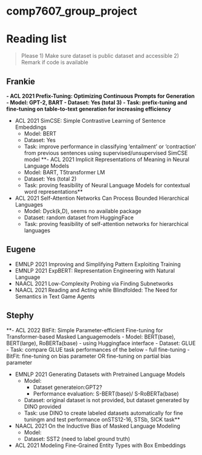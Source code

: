 # comp7607_group_project

# Reading list 
> Please 1) Make sure dataset is public dataset and accessible 2) Remark if code is available
## Frankie
**- ACL 2021 Prefix-Tuning: Optimizing Continuous Prompts for Generation
    - Model: GPT-2, BART
    - Dataset: Yes (total 3)
    - Task: prefix-tuning and fine-tuning on table-to-text generation for increasing efficiency**
- ACL 2021 SimCSE: Simple Contrastive Learning of Sentence Embeddings
    - Model: BERT
    - Dataset: Yes
    - Task: improve performance in classifying ‘entailment’ or ‘contraction’ from previous sentences using supervised/unsupervised SimCSE model
**- ACL 2021 Implicit Representations of Meaning in Neural Language Models
    - Model: BART, T5transformer LM
    - Dataset: Yes (total 2)
    - Task: proving feasibility of Neural Language Models for contextual word representations**
- ACL 2021 Self-Attention Networks Can Process Bounded Hierarchical Languages
    - Model: Dyck(k,D), seems no available package
    - Dataset: random dataset from HuggingFace
    - Task: proving feasibility of self-attention networks for hierarchical languages
## Eugene
- EMNLP 2021 Improving and Simplifying Pattern Exploiting Training
- EMNLP 2021 ExpBERT: Representation Engineering with Natural Language
- NAACL 2021 Low-Complexity Probing via Finding Subnetworks
- NAACL 2021 Reading and Acting while Blindfolded: The Need for Semantics in Text Game Agents
## Stephy
**- ACL 2022 BitFit: Simple Parameter-efficient Fine-tuning for Transformer-based Masked Languagemodels
    - Model: BERT(base), BERT(large), RoBERTa(base) - using Huggingface interface
    - Dataset: GLUE 
    - Task: compare GLUE task performances of the below
        - full fine-tuning
        - BitFit: fine-tuning on bias parameter OR fine-tuning on partial bias parameter
- EMNLP 2021 Generating Datasets with Pretrained Language Models
    - Model: 
        - Dataset generateion:GPT2? 
        - Performance evaluation: S-BERT(base)/ S-RoBERTa(base)
    - Dataset: original dataset is not provided, but dataset generated by DINO provided
    - Task: use DINO to create labeled datasets automatically for fine tuningm and test performance onSTS12-16, STSb, SICK task**
- NAACL 2021 On the Inductive Bias of Masked Language Modeling
    - Model: 
    - Dataset: SST2 (need to label ground truth)
- ACL 2021 Modeling Fine-Grained Entity Types with Box Embeddings
